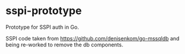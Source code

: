 # sspi-prototype

Prototype for SSPI auth in Go.

SSPI code taken from https://github.com/denisenkom/go-mssqldb and being re-worked to remove the db components.

